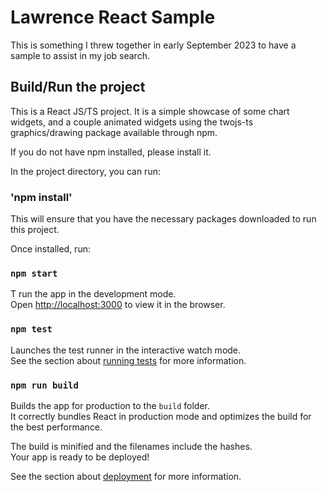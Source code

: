 # Lawrence React Sample

This is something I threw together in early September 2023 to have a sample to assist in my job search.
 
## Build/Run the project

This is a React JS/TS project.  It is a simple showcase of some chart widgets, and a couple animated widgets
using the twojs-ts graphics/drawing package available through npm.

If you do not have npm installed, please install it.

In the project directory, you can run:

### 'npm install'

This will ensure that you have the necessary packages downloaded to run this project.

Once installed, run:

### `npm start`

T run the app in the development mode.\
Open [http://localhost:3000](http://localhost:3000) to view it in the browser.

### `npm test`

Launches the test runner in the interactive watch mode.\
See the section about [running tests](https://facebook.github.io/create-react-app/docs/running-tests) for more information.

### `npm run build`

Builds the app for production to the `build` folder.\
It correctly bundles React in production mode and optimizes the build for the best performance.

The build is minified and the filenames include the hashes.\
Your app is ready to be deployed!

See the section about [deployment](https://facebook.github.io/create-react-app/docs/deployment) for more information.